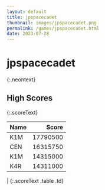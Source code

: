 ```yaml
---
layout: default
title: jpspacecadet
thumbnail: images/jpspacecadet.png
permalink: /games/jpspacecadet.html
date: 2023-07-28
---
```


# jpspacecadet 
{:.neontext}

## High Scores 
{:.scoreText}

| Name | Score | 
| :---- | ----: | 
| K1M | 17790500 | 
| CEN | 16315750 | 
| K1M | 14315000 | 
| K4R | 14311000 | 
| 
{:.scoreText .table .td}